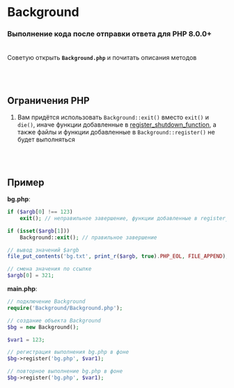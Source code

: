 # Background
### Выполнение кода после отправки ответа для PHP 8.0.0+<br><br>

Советую открыть **`Background.php`** и почитать описания методов

<br><br>
## Ограничения PHP
1. Вам придётся использовать `Background::exit()` вместо `exit()` и `die()`, иначе функции добавленные в [register_shutdown_function](https://www.php.net/manual/ru/function.register-shutdown-function.php), а также файлы и функции добавленные в `Background::register()` не будет выполняться

<br><br>
## Пример
**bg.php**:
```php
if ($argb[0] !== 123)
    exit(); // неправильное завершение, функции добавленные в register_shutdown_function не выполнятся

if (isset($argb[1]))
    Background::exit(); // правильное завершение

// вывод значений $argb
file_put_contents('bg.txt', print_r($argb, true).PHP_EOL, FILE_APPEND);

// смена значения по ссылке
$argb[0] = 321;
```
**main.php**:
```php
// подключение Background
require('Background/Background.php');

// создание объекта Background
$bg = new Background();

$var1 = 123;

// регистрация выполнения bg.php в фоне
$bg->register('bg.php', $var1);

// повторное выполнение bg.php в фоне
$bg->register('bg.php', $var1);
```
